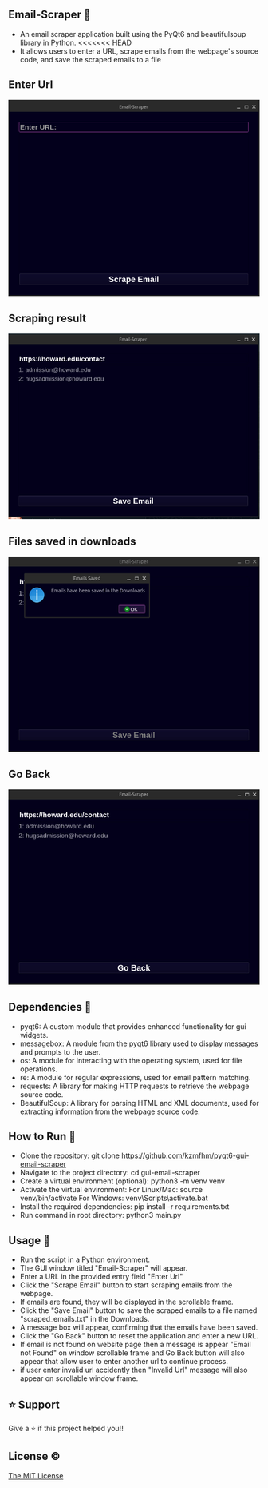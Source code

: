 ## Email-Scraper 🐬

- An email scraper application built using the PyQt6 and beautifulsoup library in Python. 
<<<<<<< HEAD
- It allows users to enter a URL, scrape emails from the webpage's source code, and save the scraped emails to a file

## Enter Url
![Enter URL](<images/image1.png>)

## Scraping result
![Scraping emails](<images/image2.png>)

## Files saved in downloads
![Text Files being saved](<images/image3.png>)

## Go Back
![Go Back](<images/image4.png>)

## Dependencies 🐋

- pyqt6: A custom module that provides  enhanced functionality for gui widgets.
- messagebox: A module from the pyqt6 library used to display messages and prompts to the user.
- os: A module for interacting with the operating system, used for file operations.
- re: A module for regular expressions, used for email pattern matching.
- requests: A library for making HTTP requests to retrieve the webpage source code.
- BeautifulSoup: A library for parsing HTML and XML documents, used for extracting information from the webpage source code.

## How to Run 🪼

- Clone the repository: git clone https://github.com/kzmfhm/pyqt6-gui-email-scraper
- Navigate to the project directory: cd gui-email-scraper
- Create a virtual environment (optional): python3 -m venv venv
- Activate the virtual environment:
        For Linux/Mac: source venv/bin/activate
        For Windows: venv\Scripts\activate.bat
- Install the required dependencies: pip install -r requirements.txt
- Run command in root directory: python3 main.py

## Usage 🦢

- Run the script in a Python environment.
- The GUI window titled "Email-Scraper" will appear.
- Enter a URL in the provided entry field "Enter Url"
- Click the "Scrape Email" button to start scraping emails from the webpage.
- If emails are found, they will be displayed in the scrollable frame.
- Click the "Save Email" button to save the scraped emails to a file named "scraped_emails.txt" in the Downloads.
- A message box will appear, confirming that the emails have been saved.
- Click the "Go Back" button to reset the application and enter a new URL.
- If email is not found on website page then a message is appear "Email not Found" on window scrollable frame and Go Back      button will also appear that allow user to enter another url to continue process.
- if user enter invalid url accidently then "Invalid Url" message will also appear on scrollable window frame.

## ⭐️ Support

Give a ⭐️ if this project helped you!!

## License ©

[The MIT License](LICENSE)
